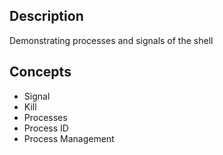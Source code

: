 ## Description
Demonstrating processes and signals of the shell

## Concepts
* Signal
* Kill
* Processes
* Process ID
* Process Management


